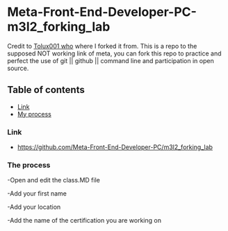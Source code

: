 # Meta-Front-End-Developer-PC-m3l2_forking_lab

Credit to [Tolux001 who](https://github.com/Tolux001/Meta-Front-End-Developer-PC-m3l2_forking_lab) where I forked it from.
This is a repo to the supposed NOT working link of meta, you can fork this repo to practice and perfect the use of git || github || command line and participation in open source.

## Table of contents

- [Link](#link)
- [My process](#my-process)



### Link

- https://github.com/Meta-Front-End-Developer-PC/m3l2_forking_lab

### The process

-Open and edit the class.MD file

-Add your first name

-Add your location

-Add the name of the certification you are working on
